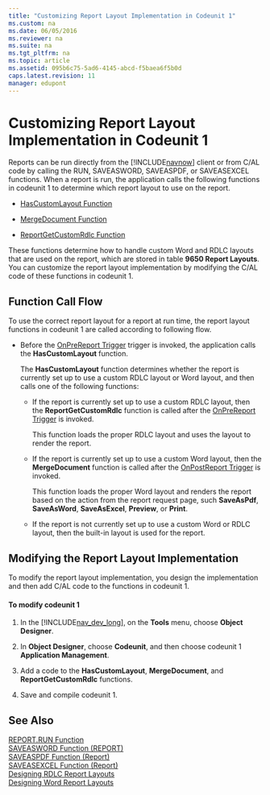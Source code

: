 ```yaml
---
title: "Customizing Report Layout Implementation in Codeunit 1"
ms.custom: na
ms.date: 06/05/2016
ms.reviewer: na
ms.suite: na
ms.tgt_pltfrm: na
ms.topic: article
ms.assetid: 095b6c75-5ad6-4145-abcd-f5baea6f5b0d
caps.latest.revision: 11
manager: edupont
---
```

# Customizing Report Layout Implementation in Codeunit 1
Reports can be run directly from the [!INCLUDE[navnow](../dynamics-nav/includes/navnow_md.md)] client or from C\/AL code by calling the RUN, SAVEASWORD, SAVEASPDF, or SAVEASEXCEL functions. When a report is run, the application calls the following functions in codeunit 1 to determine which report layout to use on the report.  
  
-   [HasCustomLayout Function](../dynamics-nav/HasCustomLayout-Function.md)  
  
-   [MergeDocument Function](../dynamics-nav/MergeDocument-Function.md)  
  
-   [ReportGetCustomRdlc Function](../dynamics-nav/ReportGetCustomRdlc-Function.md)  
  
 These functions determine how to handle custom Word and RDLC layouts that are used on the report, which are stored in table **9650 Report Layouts**. You can customize the report layout implementation by modifying the C\/AL code of these functions in codeunit 1.  
  
## Function Call Flow  
 To use the correct report layout for a report at run time, the report layout functions in codeunit 1 are called according to following flow.  
  
-   Before the [OnPreReport Trigger](../dynamics-nav/OnPreReport-Trigger.md) trigger is invoked, the application calls the **HasCustomLayout** function.  
  
     The **HasCustomLayout** function determines whether the report is currently set up to use a custom RDLC layout or Word layout, and then calls one of the following functions:  
  
    -   If the report is currently set up to use a custom RDLC layout, then the **ReportGetCustomRdlc** function is called after the [OnPreReport Trigger](../dynamics-nav/OnPreReport-Trigger.md) is invoked.  
  
         This function loads the proper RDLC layout and uses the layout to render the report.  
  
    -   If the report is currently set up to use a custom Word layout, then the **MergeDocument** function is called after the [OnPostReport Trigger](../dynamics-nav/OnPostReport-Trigger.md) is invoked.  
  
         This function loads the proper Word layout and renders the report based on the action from the report request page, such **SaveAsPdf**, **SaveAsWord**, **SaveAsExcel**, **Preview**, or **Print**.  
  
    -   If the report is not currently set up to use a custom Word or RDLC layout, then the built\-in layout is used for the report.  
  
## Modifying the Report Layout Implementation  
 To modify the report layout implementation, you design the implementation and then add C\/AL code to the functions in codeunit 1.  
  
#### To modify codeunit 1  
  
1.  In the [!INCLUDE[nav_dev_long](../dynamics-nav/includes/nav_dev_long_md.md)], on the **Tools** menu, choose **Object Designer**.  
  
2.  In **Object Designer**, choose **Codeunit**, and then choose codeunit 1 **Application Management**.  
  
3.  Add a code to the **HasCustomLayout**, **MergeDocument**, and **ReportGetCustomRdlc** functions.  
  
4.  Save and compile codeunit 1.  
  
## See Also  
 [REPORT.RUN Function](../dynamics-nav/REPORT.RUN-Function.md)   
 [SAVEASWORD Function \(REPORT\)](../dynamics-nav/SAVEASWORD-Function--REPORT-.md)   
 [SAVEASPDF Function \(Report\)](../dynamics-nav/SAVEASPDF-Function--Report-.md)   
 [SAVEASEXCEL Function \(Report\)](../dynamics-nav/SAVEASEXCEL-Function--Report-.md)   
 [Designing RDLC Report Layouts](../dynamics-nav/Designing-RDLC-Report-Layouts.md)   
 [Designing Word Report Layouts](../dynamics-nav/Designing-Word-Report-Layouts.md)